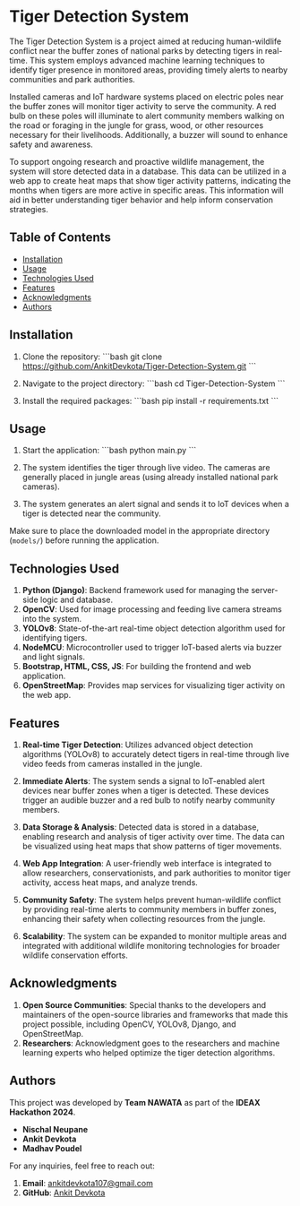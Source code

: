 
# Tiger Detection System

The Tiger Detection System is a project aimed at reducing human-wildlife conflict near the buffer zones of national parks by detecting tigers in real-time. This system employs advanced machine learning techniques to identify tiger presence in monitored areas, providing timely alerts to nearby communities and park authorities.

Installed cameras and IoT hardware systems placed on electric poles near the buffer zones will monitor tiger activity to serve the community. A red bulb on these poles will illuminate to alert community members walking on the road or foraging in the jungle for grass, wood, or other resources necessary for their livelihoods. Additionally, a buzzer will sound to enhance safety and awareness.

To support ongoing research and proactive wildlife management, the system will store detected data in a database. This data can be utilized in a web app to create heat maps that show tiger activity patterns, indicating the months when tigers are more active in specific areas. This information will aid in better understanding tiger behavior and help inform conservation strategies.

## Table of Contents
- [Installation](#installation)
- [Usage](#usage)
- [Technologies Used](#technologies-used)
- [Features](#features)
- [Acknowledgments](#acknowledgments)
- [Authors](#authors)

## Installation

1. Clone the repository:
   \`\`\`bash
   git clone https://github.com/AnkitDevkota/Tiger-Detection-System.git
   \`\`\`

2. Navigate to the project directory:
   \`\`\`bash
   cd Tiger-Detection-System
   \`\`\`

3. Install the required packages:
   \`\`\`bash
   pip install -r requirements.txt
   \`\`\`

## Usage

1. Start the application:
   \`\`\`bash
   python main.py
   \`\`\`

2. The system identifies the tiger through live video. The cameras are generally placed in jungle areas (using already installed national park cameras).

3. The system generates an alert signal and sends it to IoT devices when a tiger is detected near the community.



Make sure to place the downloaded model in the appropriate directory (`models/`) before running the application.

## Technologies Used

1. **Python (Django)**: Backend framework used for managing the server-side logic and database.
2. **OpenCV**: Used for image processing and feeding live camera streams into the system.
3. **YOLOv8**: State-of-the-art real-time object detection algorithm used for identifying tigers.
4. **NodeMCU**: Microcontroller used to trigger IoT-based alerts via buzzer and light signals.
5. **Bootstrap, HTML, CSS, JS**: For building the frontend and web application.
6. **OpenStreetMap**: Provides map services for visualizing tiger activity on the web app.

## Features

1. **Real-time Tiger Detection**: Utilizes advanced object detection algorithms (YOLOv8) to accurately detect tigers in real-time through live video feeds from cameras installed in the jungle.
   
2. **Immediate Alerts**: The system sends a signal to IoT-enabled alert devices near buffer zones when a tiger is detected. These devices trigger an audible buzzer and a red bulb to notify nearby community members.

3. **Data Storage & Analysis**: Detected data is stored in a database, enabling research and analysis of tiger activity over time. The data can be visualized using heat maps that show patterns of tiger movements.

4. **Web App Integration**: A user-friendly web interface is integrated to allow researchers, conservationists, and park authorities to monitor tiger activity, access heat maps, and analyze trends.

5. **Community Safety**: The system helps prevent human-wildlife conflict by providing real-time alerts to community members in buffer zones, enhancing their safety when collecting resources from the jungle.

6. **Scalability**: The system can be expanded to monitor multiple areas and integrated with additional wildlife monitoring technologies for broader wildlife conservation efforts.

## Acknowledgments

1. **Open Source Communities**: Special thanks to the developers and maintainers of the open-source libraries and frameworks that made this project possible, including OpenCV, YOLOv8, Django, and OpenStreetMap.
2. **Researchers**: Acknowledgment goes to the researchers and machine learning experts who helped optimize the tiger detection algorithms.

## Authors

This project was developed by **Team NAWATA** as part of the **IDEAX Hackathon 2024**.

- **Nischal Neupane**
- **Ankit Devkota**
- **Madhav Poudel**

For any inquiries, feel free to reach out:

1. **Email**: ankitdevkota107@gmail.com
2. **GitHub**: [Ankit Devkota](https://github.com/AnkitDevkota)
